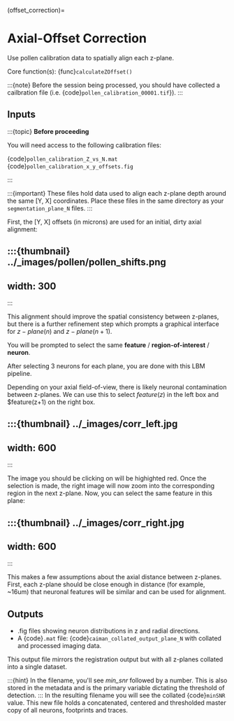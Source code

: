 (offset_correction)=
# Axial-Offset Correction

Use pollen calibration data to spatially align each z-plane.

Core function(s): {func}`calculateZOffset()`

:::{note}
Before the session being processed, you should have collected a cailbration file (i.e. {code}`pollen_calibration_00001.tif`}).
:::

## Inputs

:::{topic} **Before proceeding**

You will need access to the following calibration files:

{code}`pollen_calibration_Z_vs_N.mat`
{code}`pollen_calibration_x_y_offsets.fig`

:::

:::{important}
These files hold data used to align each z-plane depth around the same [Y, X] coordinates.
Place these files in the same directory as your `segmentation_plane_N` files.
:::

First, the [Y, X] offsets (in microns) are used for an initial, dirty axial alignment:

:::{thumbnail} ../_images/pollen/pollen_shifts.png
---
width: 300
---
:::

This alignment should improve the spatial consistency between z-planes, but there is a further refinement step which prompts a graphical interface for $z-plane(n)$ and $z-plane(n+1)$.

You will be prompted to select the same **feature** / **region-of-interest** / **neuron**.

After selecting 3 neurons for each plane, you are done with this LBM pipeline.

Depending on your axial field-of-view, there is likely neuronal contamination between z-planes.
We can use this to select $feature(z)$ in the left box and $feature(z+1) on the right box.

:::{thumbnail} ../_images/corr_left.jpg
---
width: 600
---
:::

The image you should be clicking on will be highighted red.
Once the selection is made, the right image will now zoom into the corresponding region in the next z-plane.
Now, you can select the same feature in this plane:

:::{thumbnail} ../_images/corr_right.jpg
---
width: 600
---
:::

This makes a few assumptions about the axial distance between z-planes.
First, each z-plane should be close enough in distance (for example, ~16um) that neuronal features will be similar and can be used for alignment.

## Outputs

- .fig files showing neuron distributions in z and radial directions.
- A {code}`.mat` file: {code}`caiman_collated_output_plane_N` with collated and processed imaging data.

This output file mirrors the registration output but with all z-planes collated into a single dataset.

:::{hint}
In the filename, you'll see _min_snr_ followed by a number.
This is also stored in the metadata and is the primary variable dictating the threshold of detection.
:::
In the resulting filename you will see the collated {code}`minSNR` value. This new file
holds a concatenated, centered and thresholded master copy of all neurons, footprints and traces.
